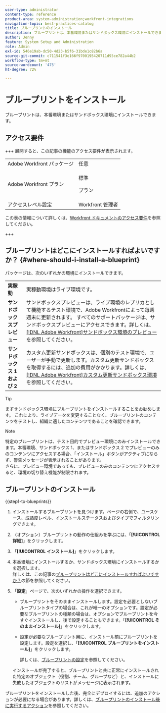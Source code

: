```yaml
---
user-type: administrator
content-type: reference
product-area: system-administration;workfront-integrations
navigation-topic: best-practices-catalog
title: ブループリントのインストール
description: ブループリントは、本番環境またはサンドボックス環境にインストールできます。
author: Jenny
feature: System Setup and Administration
role: Admin
exl-id: 546e19ab-dc50-4d23-b5f6-31bde1c82b6a
source-git-commit: c711541f3e166f9700195420711d95ce782a44b2
workflow-type: tm+mt
source-wordcount: '475'
ht-degree: 72%

---
```


# ブループリントをインストール

<!-- Audited: 5/2025 -->

ブループリントは、本番環境またはサンドボックス環境にインストールできます。

## アクセス要件

+++ 展開すると、この記事の機能のアクセス要件が表示されます。

<table style="table-layout:auto"> 
 <col> 
 <col> 
 <tbody> 
  <tr> 
   <td role="rowheader">Adobe Workfront パッケージ</td> 
   <td>任意</td> 
  </tr> 
  <tr> 
   <td role="rowheader">Adobe Workfront プラン</td> 
   <td>
   <p>標準</p>
   <p>プラン</p></td> 
  </tr> 
  <tr> 
   <td role="rowheader">アクセスレベル設定</td> 
   <td>Workfront 管理者</td> 
  </tr> 
 </tbody> 
</table>

この表の情報について詳しくは、[Workfront ドキュメントのアクセス要件](/help/quicksilver/administration-and-setup/add-users/access-levels-and-object-permissions/access-level-requirements-in-documentation.md)を参照してください。

+++

## ブループリントはどこにインストールすればよいですか？ {#where-should-i-install-a-blueprint}

パッケージは、次のいずれかの環境にインストールできます。

<table style="table-layout:auto">
        <tr>
        <td><strong>実稼動</strong></td>
        <td>実稼動環境はライブ環境です。</td>
    </tr>
    <tr>
        <td><strong>サンドボックスプレビュー</strong></td>
        <td>サンドボックスプレビューは、ライブ環境のレプリカとして機能するテスト環境で、Adobe Workfrontによって毎週週末に更新されます。 すべてのサポートパッケージは、サンドボックスプレビューにアクセスできます。詳しくは、<a href="../../administration-and-setup/set-up-workfront/workfront-testing-environments/wf-preview-sandbox-environment.md">[!DNL Adobe Workfront]サンドボックス環境のプレビュー</a>を参照してください。</td>
    </tr>
    <tr>
        <td><strong>サンドボックス 1 および 2</strong></td>
        <td>カスタム更新サンドボックスは、個別のテスト環境で、ユーザーが手動で更新します。カスタム更新サンドボックスを取得するには、追加の費用がかかります。詳しくは、<a href="../../administration-and-setup/set-up-workfront/workfront-testing-environments/wf-custom-refresh-sandbox-environment.md">[!DNL Adobe Workfront]カスタム更新サンドボックス環境</a>を参照してください。</td>
    </tr>
</table>

>[!TIP]
>
>まずサンドボックス環境にブループリントをインストールすることをお勧めします。 これにより、ライブデータを変更することなく、ブループリントのコンテンツをテストし、組織に適したコンテンツであることを確認できます。

>[!NOTE]
>
>特定のブループリントは、テスト目的でプレビュー環境にのみインストールできます。本番環境、サンドボックス 1、またはサンドボックス 2 でプレビューのみのコンテンツにアクセスする場合、「インストール」ボタンがアクティブにならず、警告メッセージが表示されることがあります。\
>さらに、プレビュー環境であっても、プレビューのみのコンテンツにアクセスすると、環境の切り替え機能が制限されます。

## ブループリントのインストール

{{step1-to-blueprints}}

1. インストールするブループリントを見つけます。ページの右側で、ユースケース、成熟度レベル、インストールステータスおよびタイプでフィルタリングできます。
1. （オプション）ブループリントの動作の仕組みを学ぶには、「**[!UICONTROL 詳細]**」をクリックします。
1. 「**[!UICONTROL インストール]**」をクリックします。
1. 本番環境にインストールするか、サンドボックス環境にインストールするかを選択します。\
   詳しくは、この記事の[ブループリントはどこにインストールすればよいですか？](#where-should-i-install-a-blueprint)の節を参照してください。
1. 「**設定**」ページで、次のいずれかの操作を選択できます。

   * ブループリントをそのままインストールします。設定を必要としないブループリントタイプの場合は、これが唯一のオプションです。設定が必要なブループリントの種類の場合は、オプションでブループリントを今すぐインストールし、後で設定することもできます。「**[!UICONTROL そのままインストール]**」をクリックします。
   * 設定が必要なブループリント用に、インストール前にブループリントを設定します。設定を選択し、「**[!UICONTROL ブループリントをインストール]**」をクリックします。

     詳しくは、[ブループリントの設定](../../administration-and-setup/blueprints/configure-template-package.md)を参照してください。

   インストールが完了すると、ブループリントと共に正常にインストールされた特定のオブジェクト（役割、チーム、グループなど）と、インストールに失敗したオブジェクトのリストがメッセージに表示されます。

ブループリントをインストールした後、完全にデプロイするには、追加のアクションが必要になる場合があります。詳しくは、[ブループリントのインストール後に実行するアクション](../../administration-and-setup/blueprints/best-next-actions-after-install.md)を参照してください。
